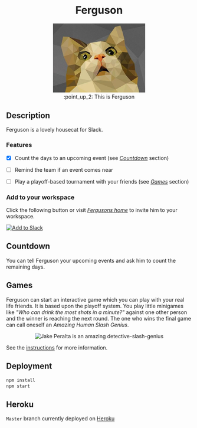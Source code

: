 <h1 align="center">Ferguson</h1>

<p align="center">
  <img width="250" src="public/images/low_poly_cat.jpg"><br>
  :point_up_2: This is Ferguson
</p>

## Description
Ferguson is a lovely housecat for Slack.

### Features
- [x] Count the days to an upcoming event (see *[Countdown](#Countdown)* section)
- [ ] Remind the team if an event comes near
- [ ] Play a playoff-based tournament with your friends (see *[Games](#games)* section)


### Add to your workspace
Click the following button or visit *[Fergusons home](https://ferguson-bot.herokuapp.com)* 
to invite him to your workspace.

<a href="https://ferguson-bot.herokuapp.com/login">
  <img alt="Add to Slack" 
       height="40" width="139" 
       src="https://platform.slack-edge.com/img/add_to_slack.png"
       srcset="https://platform.slack-edge.com/img/add_to_slack.png 1x, https://platform.slack-edge.com/img/add_to_slack@2x.png 2x">
</a>

## Countdown

You can tell Ferguson your upcoming events and ask him to count the remaining days.

## Games

Ferguson can start an interactive game which you can play with your real life friends.
It is based upon the playoff system.
You play little minigames like *"Who can drink the most shots in a minute?"* against one other person and the winner is reaching the next round.
The one who wins the final game can call oneself an *Amazing Human Slash Genius*.

<p align="center">
    <img src="public/images/human_slash_genius.gif" alt="Jake Peralta is an amazing detective-slash-genius">
</p>

See the [instructions](docs/games.md) for more information.


## Deployment
```
npm install
npm start
```

## Heroku
`Master` branch currently deployed on [Heroku](https://ferguson-bot.herokuapp.com)
